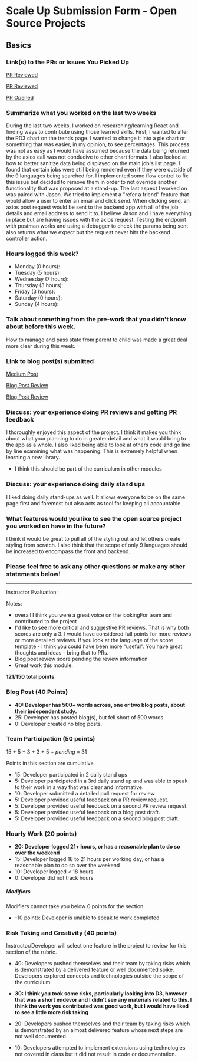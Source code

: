 # Scale Up Submission Form - Open Source Projects

## Basics

### Link(s) to the PRs or Issues You Picked Up
[PR Reviewed](https://github.com/LookingForMe/lookingForFrontEnd/pull/88)

[PR Reviewed](https://github.com/LookingForMe/lookingForFrontEnd/pull/87)

[PR Opened](https://github.com/LookingForMe/lookingForFrontEnd/pull/93)

### Summarize what you worked on the last two weeks

During the last two weeks, I worked on researching/learning React and finding ways to contribute using those learned skills. First, I wanted to alter the RD3 chart on the trends page. I wanted to change it into a pie chart or something that was easier, in my opinion, to see percentages. This process was not as easy as I would have assumed because the data being returned by the axios call was not conducive to other chart formats. I also looked at how to better sanitize data being displayed on the main job's list page. I found that certain jobs were still being rendered even if they were outside of the 9 languages being searched for. I implemented some flow control to fix this issue but decided to remove them in order to not override another functionality that was proposed at a stand-up. The last aspect I worked on was paired with Jason. We tried to implement a "refer a friend" feature that would allow a user to enter an email and click send. When clicking send, an axios post request would be sent to the backend app with all of the job details and email address to send it to. I believe Jason and I have everything in place but are having issues with the axios request. Testing the endpoint with postman works and using a debugger to check the params being sent also returns what we expect but the request never hits the backend controller action.

### Hours logged this week?

- Monday (0 hours):
- Tuesday (5 hours):
- Wednesday (7 hours):
- Thursday (3 hours):
- Friday (3 hours):
- Saturday (0 hours):
- Sunday (4 hours):

### Talk about something from the pre-work that you didn't know about before this week.

How to manage and pass state from parent to child was made a great deal more clear during this week.

### Link to blog post(s) submitted

[Medium Post](https://medium.com/@mlwinham12/from-ruby-on-rails-to-react-7679638fbb2d#.2ks814o0k)

[Blog Post Review](https://gist.github.com/kbs5280/805929249c6ebc4952875dcd8bf2ed88)

[Blog Post Review](https://medium.com/@calebcowen/the-bright-and-scary-world-of-frontend-3640b1bcbbe#.711wz7o1s)

### Discuss: your experience doing PR reviews and getting PR feedback

I thoroughly enjoyed this aspect of the project. I think it makes you think about what your planning to do in greater detail and what it would bring to the app as a whole. I also liked being able to look at others code and go line by line examining what was happening. This is extremely helpful when learning a new library.

* I think this should be part of the curriculum in other modules

### Discuss: your experience doing daily stand ups

I liked doing daily stand-ups as well. It allows everyone to be on the same page first and foremost but also acts as tool for keeping all accountable.

### What features would you like to see the open source project you worked on have in the future?

I think it would be great to pull all of the styling out and let others create styling from scratch. I also think that the scope of only 9 languages should be increased to encompass the front and backend.

### Please feel free to ask any other questions or make any other statements below!

-----

Instructor Evaluation:

Notes: 

* overall I think you were a great voice on the lookingFor team and contributed to the project
* I'd like to see more critical and suggestive PR reviews. That is why both scores are only a 3. I would have considered full points for more reviews or more detailed reviews. If you look at the language of the score template - I think you could have been more "useful". You have great thoughts and ideas - bring that to PRs. 
* Blog post review score pending the review information
* Great work this module. 

__121/150 total points__

### Blog Post (40 Points)  

* __40: Developer has 500+ words across, one or two blog posts, about their independent study.__
* 25: Developer has posted blog(s), but fell short of 500 words.
* 0: Developer created no blog posts.

### Team Participation (50 points)

15 + 5 + 3 + 3 + 5 + _pending_ = 31

Points in this section are cumulative

* 15: Developer participated in 2 daily stand ups
* 5: Developer participated in a 3rd daily stand up and was able to speak to their work in a way that was clear and informative.
* 10: Developer submitted a detailed pull request for review
* 5: Developer provided useful feedback on a PR review request.
* 5: Developer provided useful feedback on a second PR review request.
* 5: Developer provided useful feedback on a blog post draft.
* 5: Developer provided useful feedback on a second blog post draft.

### Hourly Work (20 points)

* __20: Developer logged 21+ hours, or has a reasonable plan to do so over the weekend__
* 15: Developer logged 18 to 21 hours per working day, or has a reasonable plan to do so over the weekend
* 10: Developer logged < 18 hours
* 0: Developer did not track hours

##### Modifiers

Modifiers cannot take you below 0 points for the section

* -10 points: Developer is unable to speak to work completed

### Risk Taking and Creativity (40 points)

Instructor/Developer will select one feature in the project to review for this section of the rubric.

* 40: Developers pushed themselves and their team by taking risks which is demonstrated by a delivered feature or well documented spike. Developers explored concepts and technologies outside the scope of the curriculum.

* __30: I think you took some risks, particularly looking into D3, however that was a short endevor and I didn't see any materials related to this. I think the work you contributed was good work, but I would have liked to see a little more risk taking__

* 20: Developers pushed themselves and their team by taking risks which is demonstrated by an almost delivered feature whose next steps are not well documented.
* 10: Developers attempted to implement extensions using technologies not covered in class but it did not result in code or documentation.
